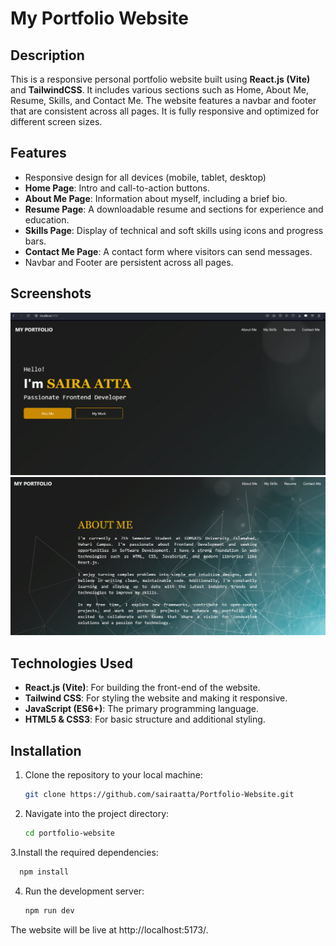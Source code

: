 # My Portfolio Website


## Description
This is a responsive personal portfolio website built using **React.js (Vite)** and **TailwindCSS**. It includes various sections such as Home, About Me, Resume, Skills, and Contact Me. The website features a navbar and footer that are consistent across all pages. It is fully responsive and optimized for different screen sizes.

## Features
- Responsive design for all devices (mobile, tablet, desktop)
- **Home Page**: Intro and call-to-action buttons.
- **About Me Page**: Information about myself, including a brief bio.
- **Resume Page**: A downloadable resume and sections for experience and education.
- **Skills Page**: Display of technical and soft skills using icons and progress bars.
- **Contact Me Page**: A contact form where visitors can send messages.
- Navbar and Footer are persistent across all pages.


## Screenshots
![Homepage](./screenshots/homepage.png)
![About Me](./screenshots/aboutme.png)


## Technologies Used
- **React.js (Vite)**: For building the front-end of the website.
- **Tailwind CSS**: For styling the website and making it responsive.
- **JavaScript (ES6+)**: The primary programming language.
- **HTML5 & CSS3**: For basic structure and additional styling.

## Installation

1. Clone the repository to your local machine:
   ```bash
   git clone https://github.com/sairaatta/Portfolio-Website.git
2. Navigate into the project directory:
   ```bash
   cd portfolio-website
3.Install the required dependencies:
  ```bash
    npm install
  ```
4. Run the development server:
   ```bash
   npm run dev
The website will be live at http://localhost:5173/.







